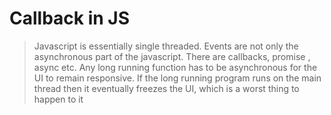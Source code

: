 # Callback in JS

> Javascript is essentially single threaded. Events are not only the asynchronous part of the javascript. There are  callbacks, promise , async etc.
> Any long running function has to be asynchronous for the UI to remain responsive.
> If the long running program runs on the main thread then it eventually freezes the UI, which is a worst thing to happen to it
